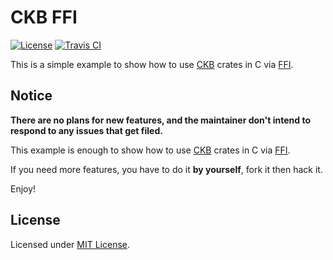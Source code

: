 # CKB FFI

[![License]](#license)
[![Travis CI]](https://travis-ci.com/yangby-cryptape/ckb-ffi)

This is a simple example to show how to use [CKB] crates in C via [FFI].

[License]: https://img.shields.io/badge/License-MIT-blue.svg
[Travis CI]: https://img.shields.io/travis/com/yangby-cryptape/ckb-ffi.svg

## Notice

**There are no plans for new features, and the maintainer don't intend to
respond to any issues that get filed.**

This example is enough to show how to use [CKB] crates in C via [FFI].

If you need more features, you have to do it **by yourself**, fork it then hack it.

Enjoy!

## License

Licensed under [MIT License].

[MIT License]: LICENSE

[CKB]: https://github.com/nervosnetwork/ckb
[FFI]: https://en.wikipedia.org/wiki/Foreign_function_interface
